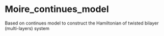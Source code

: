 # Moire_continues_model
Based on continues model to construct the Hamiltonian of twisted bilayer (multi-layers) system
